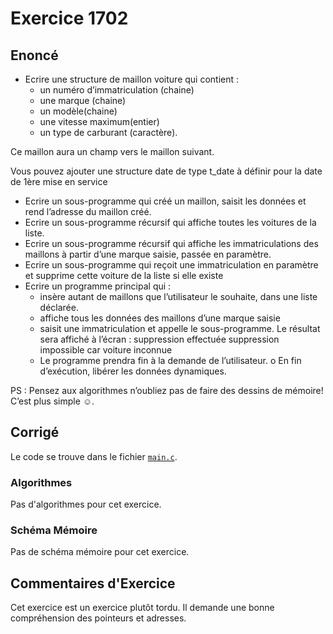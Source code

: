 # Exercice 1702

## Enoncé


- Ecrire une structure de maillon voiture qui contient : 
    - un numéro d’immatriculation (chaine)
    - une marque (chaine)
    - un modèle(chaine)
    - une vitesse maximum(entier)
    - un type de carburant (caractère).
    
Ce maillon aura un champ vers le maillon suivant.

Vous pouvez ajouter une structure date de type t_date à définir pour la date de 1ère mise en service
- Ecrire un sous-programme qui créé un maillon, saisit les données et rend l’adresse du maillon créé.
- Ecrire un sous-programme récursif qui affiche toutes les voitures de la liste.
- Ecrire un sous-programme récursif qui affiche les immatriculations des maillons à partir d’une marque saisie, passée en paramètre.
- Ecrire un sous-programme qui reçoit une immatriculation en paramètre et supprime cette voiture de la liste si elle existe
- Ecrire un programme principal qui :
    - insère autant de maillons que l’utilisateur le souhaite, dans une liste déclarée.
    - affiche tous les données des maillons d’une marque saisie
    - saisit une immatriculation et appelle le sous-programme. Le résultat sera affiché à l’écran :
        suppression effectuée
        suppression impossible car voiture inconnue
    - Le programme prendra fin à la demande de l’utilisateur. o En fin d’exécution, libérer les données dynamiques.

PS : Pensez aux algorithmes n’oubliez pas de faire des dessins de mémoire! C’est plus simple ☺.

## Corrigé

Le code se trouve dans le fichier [`main.c`](../code/main.c).

### Algorithmes

Pas d'algorithmes pour cet exercice.

### Schéma Mémoire

Pas de schéma mémoire pour cet exercice.

## Commentaires d'Exercice

Cet exercice est un exercice plutôt tordu. Il demande une bonne compréhension des pointeurs et adresses.